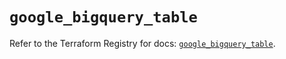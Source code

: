 # `google_bigquery_table`

Refer to the Terraform Registry for docs: [`google_bigquery_table`](https://registry.terraform.io/providers/hashicorp/google/5.34.0/docs/resources/bigquery_table).

